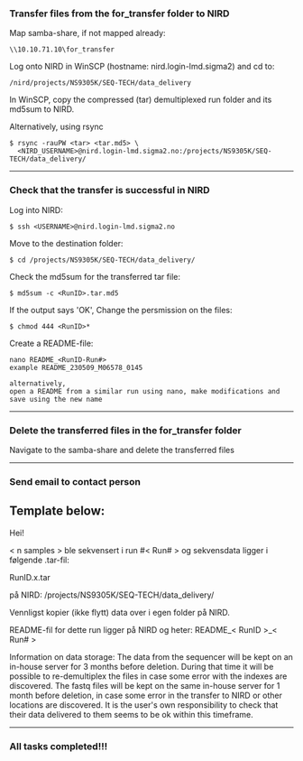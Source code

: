 ### Transfer files from the for_transfer folder to NIRD 
Map samba-share, if not mapped already:
```
\\10.10.71.10\for_transfer
```
Log onto NIRD in WinSCP (hostname: nird.login-lmd.sigma2) and cd to:
```
/nird/projects/NS9305K/SEQ-TECH/data_delivery
```
In WinSCP, copy the compressed (tar) demultiplexed run folder and its md5sum to NIRD.

Alternatively, using rsync
```
$ rsync -rauPW <tar> <tar.md5> \
  <NIRD_USERNAME>@nird.login-lmd.sigma2.no:/projects/NS9305K/SEQ-TECH/data_delivery/
```


------
### Check that the transfer is successful in NIRD
Log into NIRD:
```
$ ssh <USERNAME>@nird.login-lmd.sigma2.no
```
Move to the destination folder:
```
$ cd /projects/NS9305K/SEQ-TECH/data_delivery/
```
Check the md5sum for the transferred tar file:
```
$ md5sum -c <RunID>.tar.md5
```
If the output says 'OK', 
Change the persmission on the files:
```
$ chmod 444 <RunID>*
```
Create a README-file:

```
nano README_<RunID-Run#>
example README_230509_M06578_0145

alternatively,
open a README from a similar run using nano, make modifications and save using the new name
```

------
### Delete the transferred files in the for_transfer folder

Navigate to the samba-share and delete the transferred files

-----

### Send email to contact person
Template below: 
-----
Hei! 

< n samples > ble sekvensert i run #< Run# >  og sekvensdata ligger i følgende .tar-fil: 

RunID.x.tar                          

på NIRD: /projects/NS9305K/SEQ-TECH/data_delivery/

Vennligst kopier (ikke flytt) data over i egen folder på NIRD. 

README-fil for dette run ligger på NIRD og heter: README_< RunID >_< Run# >

Information on data storage:
The data from the sequencer will be kept on an in-house server for 3 months before deletion. During that time it will be possible to re-demultiplex the files in case some error with the indexes are discovered. The fastq files will be kept on the same in-house server for 1 month before deletion, in case some error in the transfer to NIRD or other locations are discovered. It is the user's own responsibility to check that their data delivered to them seems to be ok within this timeframe.


-----
### All tasks completed!!!

